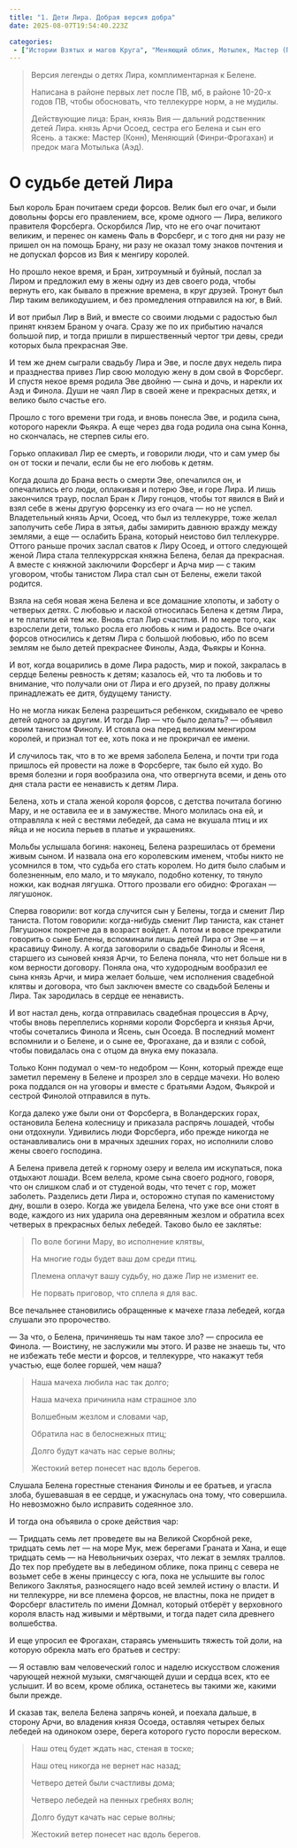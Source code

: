 ```yaml
---
title: "1. Дети Лира. Добрая версия добра"
date: 2025-08-07T19:54:40.223Z

categories:
 - ["Истории Взятых и магов Круга", "Меняющий облик, Мотылек, Мастер (Потомки Лира)"]
---
```


> Версия легенды о детях Лира, комплиментарная к Белене.
>
> Написана в районе первых лет после ПВ, мб, в районе 10-20-х годов ПВ,
> чтобы обосновать, что теллекурре норм, а не мудилы.
>
> Действующие лица: Бран, князь Вия — дальний родственник детей Лира.
> князь Арчи Осоед, сестра его Белена и сын его Ясень. а также: Мастер
> (Конн), Меняющий (Финри-Фрогахан) и предок мага Мотылька (Аэд).

О судьбе детей Лира
===================

Был король Бран почитаем среди форсов. Велик был его очаг, и были
довольны форсы его правлением, все, кроме одного — Лира, великого
правителя Форсберга. Оскорбился Лир, что не его очаг почитают великим, и
перенес он камень Фаль в Форсберг, и с того дня ни разу не пришел он на
помощь Брану, ни разу не оказал тому знаков почтения и не допускал
форсов из Вия к менгиру королей.

Но прошло некое время, и Бран, хитроумный и буйный, послал за Лиром и
предложил ему в жены одну из дев своего рода, чтобы вернуть его, как
бывало в прежние времена, в круг друзей. Тронут был Лир таким
великодушием, и без промедления отправился на юг, в Вий.

И вот прибыл Лир в Вий, и вместе со своими людьми с радостью был принят
князем Браном у очага. Сразу же по их прибытию начался большой пир, и
тогда пришли в пиршественный чертог три девы, среди которых была
прекрасная Эве.

И тем же днем сыграли свадьбу Лира и Эве, и после двух недель пира и
празднества привез Лир свою молодую жену в дом свой в Форсберг. И спустя
некое время родила Эве двойню — сына и дочь, и нарекли их Аэд и Финола.
Души не чаял Лир в своей жене и прекрасных детях, и велико было счастье
его.

Прошло с того времени три года, и вновь понесла Эве, и родила сына,
которого нарекли Фьякра. А еще через два года родила она сына Конна, но
скончалась, не стерпев силы его.

Горько оплакивал Лир ее смерть, и говорили люди, что и сам умер бы он от
тоски и печали, если бы не его любовь к детям.

Когда дошла до Брана весть о смерти Эве, опечалился он, и опечалились
его люди, оплакивая и потерю Эве, и горе Лира. И лишь закончился траур,
послал Бран к Лиру гонцов, чтобы тот явился в Вий и взял себе в жены
другую форсенку из его очага — но не успел. Владетельный князь Арчи,
Осоед, что был из теллекурре, тоже желал заполучить себе Лира в зятья,
дабы замирить давнюю вражду между землями, а еще — ослабить Брана,
который неистово бил теллекурре. Оттого раньше прочих заслал сватов к
Лиру Осоед, и оттого следующей женой Лира стала теллекуррская княжна
Белена, белая да прекрасная. А вместе с княжной заключили Форсберг и
Арча мир — с таким уговором, чтобы танистом Лира стал сын от Белены,
ежели такой родится.

Взяла на себя новая жена Белена и все домашние хлопоты, и заботу о
четверых детях. С любовью и лаской относилась Белена к детям Лира, и те
платили ей тем же. Вновь стал Лир счастлив. И по мере того, как
взрослели дети, только росла его любовь к ним и радость. Все очаги
форсов относились к детям Лира с большой любовью, ибо по всем землям не
было детей прекраснее Финолы, Аэда, Фьякры и Конна.

И вот, когда воцарились в доме Лира радость, мир и покой, закралась в
сердце Белены ревность к детям; казалось ей, что та любовь и то
внимание, что получали они от Лира и его друзей, по праву должны
принадлежать ее дитя, будущему танисту.

Но не могла никак Белена разрешиться ребенком, скидывало ее чрево детей
одного за другим. И тогда Лир — что было делать? — объявил своим
танистом Финолу. И стояла она перед великим менгиром королей, и признал
тот ее, хоть пока и не прокричал ее имени.

И случилось так, что в то же время заболела Белена, и почти три года
пришлось ей провести на ложе в Форсберге, так было ей худо. Во время
болезни и горя вообразила она, что отвергнута всеми, и день ото дня
стала расти ее ненависть к детям Лира.

Белена, хоть и стала женой короля форсов, с детства почитала богиню
Мару, и не оставила ее и в замужестве. Много молилась она ей, и
отправляла к ней с вестями лебедей, да сама не вкушала птиц и их яйца и
не носила перьев в платье и украшениях.

Мольбы услышала богиня: наконец, Белена разрешилась от бремени живым
сыном. И назвала она его королевским именем, чтобы никто не усомнился в
том, что судьба его стать королем. Но дитя было слабым и болезненным,
ело мало, и то мяукало, подобно котенку, то тянуло ножки, как водная
лягушка. Оттого прозвали его обидно: Фрогахан — лягушонок.

Сперва говорили: вот когда случится сын у Белены, тогда и сменит Лир
таниста. Потом говорили: когда-нибудь сменит Лир таниста, как станет
Лягушонок покрепче да в возраст войдет. А потом и вовсе прекратили
говорить о сыне Белены, вспоминали лишь детей Лира от Эве — и красавицу
Финолу. А когда заговорили о свадьбе Финолы и Ясеня, старшего из сыновей
князя Арчи, то Белена поняла, что нет больше ни в ком верности договору.
Поняла она, что худородным вообразил ее сына князь Арчи, и мира желает
больше, чем исполнения свадебной клятвы и договора, что был заключен
вместе со свадьбой Белены и Лира. Так зародилась в сердце ее ненависть.

И вот настал день, когда отправилась свадебная процессия в Арчу, чтобы
вновь переплелись корнями короли Форсберга и князья Арчи, чтобы
сочетались Финола и Ясень, сын Осоеда. В последний момент вспомнили и о
Белене, и о сыне ее, Фрогахане, да и взяли с собой, чтобы повидалась она
с отцом да внука ему показала.

Только Конн подумал о чем-то недобром — Конн, который прежде еще заметил
перемену в Белене и прозрел зло в сердце мачехи. Но волею рока поддался
он на уговоры и вместе с братьями Аэдом, Фьякрой и сестрой Финолой
отправился в путь.

Когда далеко уже были они от Форсберга, в Воландерских горах, остановила
Белена колесницу и приказала распрячь лошадей, чтобы они отдохнули.
Удивились люди Форсберга, ибо прежде никогда не останавливались они в
мрачных здешних горах, но исполнили слово жены своего господина.

А Белена привела детей к горному озеру и велела им искупаться, пока
отдыхают лошади. Всем велела, кроме сына своего родного, говоря, что он
слишком слаб и от студеной воды, что течет с гор, может заболеть.
Разделись дети Лира и, осторожно ступая по каменистому дну, вошли в
озеро. Когда же увидела Белена, что уже все они стоят в воде, каждого из
них ударила она деревянным жезлом и обратила всех четверых в прекрасных
белых лебедей. Таково было ее заклятье:

> По воле богини Мару, во исполнение клятвы,
>
> На многие годы будет ваш дом среди птиц.
>
> Племена оплачут вашу судьбу, но даже Лир не изменит ее.
>
> Не порвать приговор, что сплела я для вас.

Все печальнее становились обращенные к мачехе глаза лебедей, когда
слушали это пророчество.

— За что, о Белена, причиняешь ты нам такое зло? — спросила ее Финола. —
Воистину, не заслужили мы этого. И разве не знаешь ты, что не избежать
тебе мести и форсов, и теллекурре, что накажут тебя участью, еще более
горшей, чем наша?

> Наша мачеха любила нас так долго;
>
> Наша мачеха причинила нам страшное зло
>
> Волшебным жезлом и словами чар,
>
> Обратила нас в белоснежных птиц;
>
> Долго будут качать нас серые волны;
>
> Жестокий ветер понесет нас вдоль берегов.

Слушала Белена горестные стенания Финолы и ее братьев, и угасла злоба,
бушевавшая в ее сердце, и ужаснулась она тому, что совершила. Но
невозможно было исправить содеянное зло.

И тогда она объявила о сроке действия чар:

— Тридцать семь лет проведете вы на Великой Скорбной реке, тридцать семь
лет — на море Мук, меж берегами Граната и Хана, и еще тридцать семь — на
Невольничьих озерах, что лежат в землях траллов. До тех пор пребудете вы
в лебедином облике, пока принц с севера не возьмет себе в жены принцессу
с юга, пока не услышите вы голос Великого Заклятья, разносящего надо
всей землей истину о власти. И ни теллекурре, ни все племена форсов, не
властны, пока не придет в Форсберг властитель по имени Домнал, который
отберёт у верховного короля власть над живыми и мёртвыми, и тогда падет
сила древнего волшебства.

И еще упросил ее Фрогахан, стараясь уменьшить тяжесть той доли, на
которую обрекла мать его братьев и сестру:

— Я оставлю вам человеческий голос и наделю искусством сложения чарующей
нежной музыки, смягчающей души и сердца всех, кто ее услышит. И во всем,
кроме облика, останетесь вы такими же, какими были прежде.

И сказав так, велела Белена запрячь коней, и поехала дальше, в сторону
Арчи, во владения князя Осоеда, оставляя четырех белых лебедей на
одиноком озере, берега которого густо поросли вереском.

> Наш отец будет ждать нас, стеная в тоске;
>
> Наш отец никогда не вернет нас назад;
>
> Четверо детей были счастливы дома;
>
> Четверо лебедей на пенных гребнях волн;
>
> Долго будут качать нас серые волны;
>
> Жестокий ветер понесет нас вдоль берегов.
